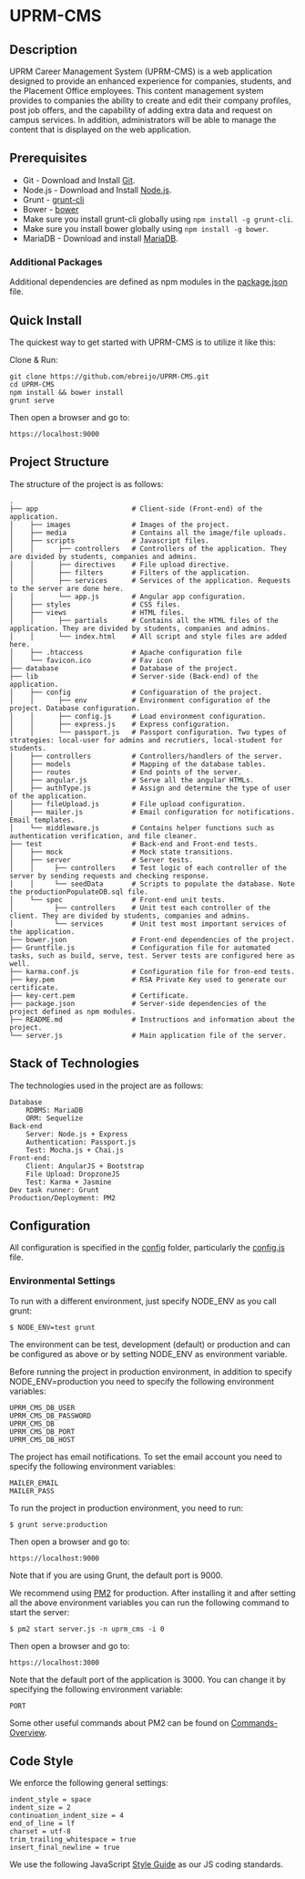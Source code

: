 UPRM-CMS
========

## Description

UPRM Career Management System (UPRM-CMS) is a web application designed to provide an enhanced experience for companies, students, and the Placement Office employees. This content management system provides to companies the ability to create and edit their company profiles, post job offers, and the capability of adding extra data and request on campus services. In addition, administrators will be able to manage the content that is displayed on the web application.

## Prerequisites

* Git - Download and Install [Git](https://git-scm.com/downloads).
* Node.js - Download and Install [Node.js](https://nodejs.org/en/download/).
* Grunt - [grunt-cli](http://gruntjs.com/getting-started)
* Bower - [bower](http://bower.io/) 
* Make sure you install grunt-cli globally using `npm install -g grunt-cli`.
* Make sure you install bower globally using `npm install -g bower`.
* MariaDB - Download and install [MariaDB](https://downloads.mariadb.org/).

### Additional Packages

Additional dependencies are defined as npm modules in the [package.json](/package.json) file. 

## Quick Install

  The quickest way to get started with UPRM-CMS is to utilize it like this:

  Clone & Run:

    git clone https://github.com/ebreijo/UPRM-CMS.git
    cd UPRM-CMS
    npm install && bower install
    grunt serve

  Then open a browser and go to:

    https://localhost:9000

## Project Structure

  The structure of the project is as follows:
  
    .
    ├── app                       # Client-side (Front-end) of the application.
    │    ├── images               # Images of the project.
    │    ├── media                # Contains all the image/file uploads.
    │    ├── scripts              # Javascript files.
    │    │      ├── controllers   # Controllers of the application. They are divided by students, companies and admins.
    │    │      ├── directives    # File upload directive.
    │    │      ├── filters       # Filters of the application.
    │    │      ├── services      # Services of the application. Requests to the server are done here.
    │    │      └── app.js        # Angular app configuration.
    │    ├── styles               # CSS files.
    │    ├── views                # HTML files.
    │    │      ├── partials      # Contains all the HTML files of the application. They are divided by students, companies and admins.
    │    │      └── index.html    # All script and style files are added here.
    │    ├── .htaccess            # Apache configuration file
    │    └── favicon.ico          # Fav icon
    ├── database                  # Database of the project.
    ├── lib                       # Server-side (Back-end) of the application.
    │    ├── config               # Configuaration of the project.
    │    │      ├── env           # Environment configuration of the project. Database configuration.
    │    │      ├── config.js     # Load environment configuration.
    │    │      ├── express.js    # Express configuration.
    │    │      └── passport.js   # Passport configuration. Two types of strategies: local-user for admins and recrutiers, local-student for students.
    │    ├── controllers          # Controllers/handlers of the server.
    │    ├── models               # Mapping of the database tables.
    │    ├── routes               # End points of the server.
    │    ├── angular.js           # Serve all the angular HTMLs.
    │    ├── authType.js          # Assign and determine the type of user of the application.
    │    ├── fileUpload.js        # File upload configuration.
    │    ├── mailer.js            # Email configuration for notifications. Email templates.
    │    └── middleware.js        # Contains helper functions such as authentication verification, and file cleaner.
    ├── test                      # Back-end and Front-end tests.
    │    ├── mock                 # Mock state transitions.
    │    ├── server               # Server tests.
    │    │     ├── controllers    # Test logic of each controller of the server by sending requests and checking response.
    │    │     └── seedData       # Scripts to populate the database. Note the productionPopulateDB.sql file.
    │    └── spec                 # Front-end unit tests.
    │          ├── controllers    # Unit test each controller of the client. They are divided by students, companies and admins.
    │          └── services       # Unit test most important services of the application.
    ├── bower.json                # Front-end dependencies of the project.
    ├── Gruntfile.js              # Configuration file for automated tasks, such as build, serve, test. Server tests are configured here as well.
    ├── karma.conf.js             # Configuration file for fron-end tests.
    ├── key.pem                   # RSA Private Key used to generate our certificate.
    ├── key-cert.pem              # Certificate.
    ├── package.json              # Server-side dependencies of the project defined as npm modules.
    ├── README.md                 # Instructions and information about the project.
    └── server.js                 # Main application file of the server.
    
## Stack of Technologies

  The technologies used in the project are as follows:
  
    Database
        RDBMS: MariaDB
        ORM: Sequelize
    Back-end 
        Server: Node.js + Express
        Authentication: Passport.js
        Test: Mocha.js + Chai.js
    Front-end:
        Client: AngularJS + Bootstrap
        File Upload: DropzoneJS
        Test: Karma + Jasmine
    Dev task runner: Grunt
    Production/Deployment: PM2
    
## Configuration

  All configuration is specified in the [config](/lib/config) folder, particularly the [config.js](/lib/config/config.js) file.

### Environmental Settings

  To run with a different environment, just specify NODE_ENV as you call grunt:

    $ NODE_ENV=test grunt

   The environment can be test, development (default) or production and can be configured as above or by setting NODE_ENV as environment variable.
   
   Before running the project in production environment, in addition to specify NODE_ENV=production you need to specify the following environment variables:
    
    UPRM_CMS_DB_USER
    UPRM_CMS_DB_PASSWORD
    UPRM_CMS_DB
    UPRM_CMS_DB_PORT
    UPRM_CMS_DB_HOST
    
   The project has email notifications. To set the email account you need to specify the following environment variables:
    
    MAILER_EMAIL
    MAILER_PASS
    
   To run the project in production environment, you need to run:
      
    $ grunt serve:production
    
   Then open a browser and go to:
    
    https://localhost:9000
    
   Note that if you are using Grunt, the default port is 9000.
    
   We recommend using [PM2](http://pm2.keymetrics.io/) for production. After installing it and after setting all the above environment variables you can run the following command to start the server:
   
    $ pm2 start server.js -n uprm_cms -i 0
    
   Then open a browser and go to:
       
    https://localhost:3000
    
   Note that the default port of the application is 3000. You can change it by specifying the following environment variable:
   
    PORT

   Some other useful commands about PM2 can be found on [Commands-Overview](https://github.com/Unitech/pm2#commands-overview).
   
## Code Style

  We enforce the following general settings:

    indent_style = space
    indent_size = 2
    continuation_indent_size = 4
    end_of_line = lf
    charset = utf-8
    trim_trailing_whitespace = true
    insert_final_newline = true


  We use the following JavaScript [Style Guide](http://goo.gl/b3LFBH) as our JS coding standards.
